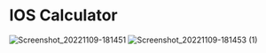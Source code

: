 # IOS Calculator
![Screenshot_20221109-181451](https://user-images.githubusercontent.com/55286684/200835809-b54ce266-2808-4f56-8c1f-44d5cae9225b.jpg)
![Screenshot_20221109-181453 (1)](https://user-images.githubusercontent.com/55286684/200835822-3e0f187a-2a5a-4766-8661-1289da779731.jpg)
